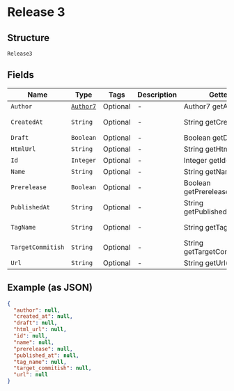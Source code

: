 
# Release 3

## Structure

`Release3`

## Fields

| Name | Type | Tags | Description | Getter | Setter |
|  --- | --- | --- | --- | --- | --- |
| `Author` | [`Author7`](../../doc/models/author-7.md) | Optional | - | Author7 getAuthor() | setAuthor(Author7 author) |
| `CreatedAt` | `String` | Optional | - | String getCreatedAt() | setCreatedAt(String createdAt) |
| `Draft` | `Boolean` | Optional | - | Boolean getDraft() | setDraft(Boolean draft) |
| `HtmlUrl` | `String` | Optional | - | String getHtmlUrl() | setHtmlUrl(String htmlUrl) |
| `Id` | `Integer` | Optional | - | Integer getId() | setId(Integer id) |
| `Name` | `String` | Optional | - | String getName() | setName(String name) |
| `Prerelease` | `Boolean` | Optional | - | Boolean getPrerelease() | setPrerelease(Boolean prerelease) |
| `PublishedAt` | `String` | Optional | - | String getPublishedAt() | setPublishedAt(String publishedAt) |
| `TagName` | `String` | Optional | - | String getTagName() | setTagName(String tagName) |
| `TargetCommitish` | `String` | Optional | - | String getTargetCommitish() | setTargetCommitish(String targetCommitish) |
| `Url` | `String` | Optional | - | String getUrl() | setUrl(String url) |

## Example (as JSON)

```json
{
  "author": null,
  "created_at": null,
  "draft": null,
  "html_url": null,
  "id": null,
  "name": null,
  "prerelease": null,
  "published_at": null,
  "tag_name": null,
  "target_commitish": null,
  "url": null
}
```

